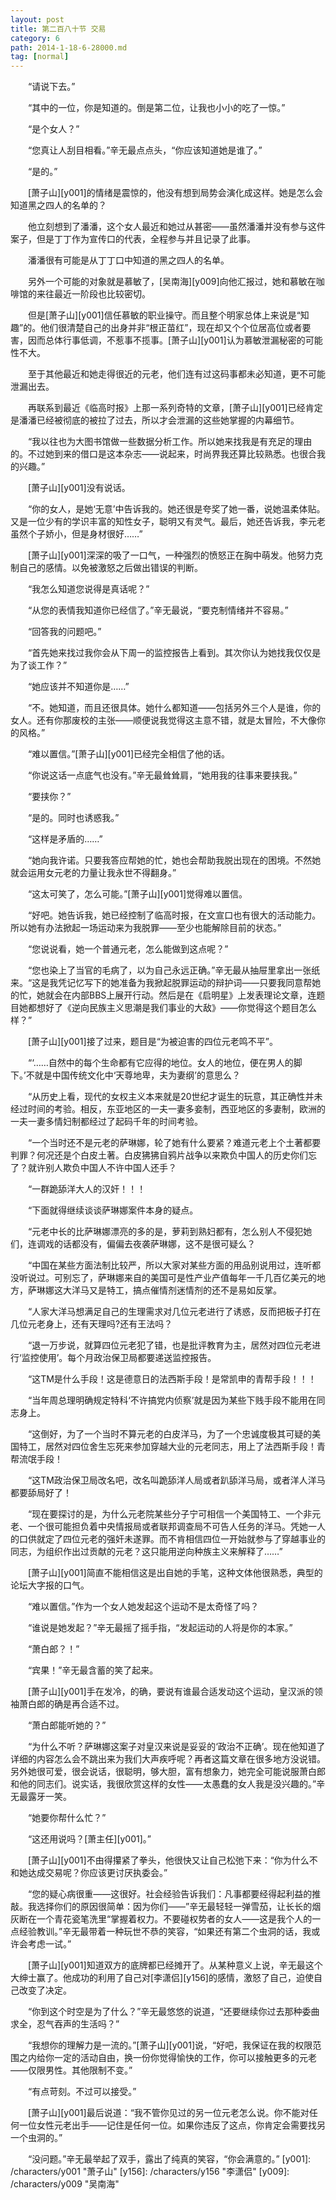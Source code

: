 ```yaml
---
layout: post
title: 第二百八十节 交易
category: 6
path: 2014-1-18-6-28000.md
tag: [normal]
---
```


　　“请说下去。”

　　“其中的一位，你是知道的。倒是第二位，让我也小小的吃了一惊。”

　　“是个女人？”

　　“您真让人刮目相看。”辛无最点点头，“你应该知道她是谁了。”

　　“是的。”

　　[萧子山][y001]的情绪是震惊的，他没有想到局势会演化成这样。她是怎么会知道黑之四人的名单的？

　　他立刻想到了潘潘，这个女人最近和她过从甚密——虽然潘潘并没有参与这件案子，但是丁丁作为宣传口的代表，全程参与并且记录了此事。

　　潘潘很有可能是从丁丁口中知道的黑之四人的名单。

　　另外一个可能的对象就是慕敏了，[吴南海][y009]向他汇报过，她和慕敏在咖啡馆的来往最近一阶段也比较密切。

　　但是[萧子山][y001]信任慕敏的职业操守。而且整个明家总体上来说是“知趣”的。他们很清楚自己的出身并非“根正苗红”，现在却又个个位居高位或者要害，因而总体行事低调，不惹事不揽事。[萧子山][y001]认为慕敏泄漏秘密的可能性不大。

　　至于其他最近和她走得很近的元老，他们连有过这码事都未必知道，更不可能泄漏出去。

　　再联系到最近《临高时报》上那一系列奇特的文章，[萧子山][y001]已经肯定是潘潘已经被彻底的被拉了过去，所以才会泄漏的这些她掌握的内幕细节。

　　“我以往也为大图书馆做一些数据分析工作。所以她来找我是有充足的理由的。不过她到来的借口是这本杂志——说起来，时尚界我还算比较熟悉。也很合我的兴趣。”

　　[萧子山][y001]没有说话。

　　“你的女人，是她‘无意’中告诉我的。她还很是夸奖了她一番，说她温柔体贴。又是一位少有的学识丰富的知性女子，聪明又有灵气。最后，她还告诉我，李元老虽然个子娇小，但是身材很好……”

　　[萧子山][y001]深深的吸了一口气，一种强烈的愤怒正在胸中萌发。他努力克制自己的感情。以免被激怒之后做出错误的判断。

　　“我怎么知道您说得是真话呢？”

　　“从您的表情我知道你已经信了。”辛无最说，“要克制情绪并不容易。”

　　“回答我的问题吧。”

　　“首先她来找过我你会从下周一的监控报告上看到。其次你认为她找我仅仅是为了谈工作？”

　　“她应该并不知道你是……”

　　“不。她知道，而且还很具体。她什么都知道――包括另外三个人是谁，你的女人。还有你那废校的主张――顺便说我觉得这主意不错，就是太冒险，不大像你的风格。”

　　“难以置信。”[萧子山][y001]已经完全相信了他的话。

　　“你说这话一点底气也没有。”辛无最耸耸肩，“她用我的往事来要挟我。”

　　“要挟你？”

　　“是的。同时也诱惑我。”

　　“这样是矛盾的……”

　　“她向我许诺。只要我答应帮她的忙，她也会帮助我脱出现在的困境。不然她就会运用女元老的力量让我永世不得翻身。”

　　“这太可笑了，怎么可能。”[萧子山][y001]觉得难以置信。

　　“好吧。她告诉我，她已经控制了临高时报，在文宣口也有很大的活动能力。所以她有办法掀起一场运动来为我脱罪——至少也能解除目前的状态。”

　　“您说说看，她一个普通元老，怎么能做到这点呢？”

　　“您也染上了当官的毛病了，以为自己永远正确。”辛无最从抽屉里拿出一张纸来。“这是我凭记忆写下的她准备为我掀起脱罪运动的辩护词——只要我同意帮她的忙，她就会在内部BBS上展开行动。然后是在《启明星》上发表理论文章，连题目她都想好了《逆向民族主义思潮是我们事业的大敌》——你觉得这个题目怎么样？”

　　[萧子山][y001]接了过来，题目是“为被迫害的四位元老鸣不平”。

　　“‘……自然中的每个生命都有它应得的地位。女人的地位，便在男人的脚下。’不就是中国传统文化中‘天尊地卑，夫为妻纲’的意思么？

　　“从历史上看，现代的女权主义本来就是20世纪才诞生的玩意，其正确性并未经过时间的考验。相反，东亚地区的一夫一妻多妾制，西亚地区的多妻制，欧洲的一夫一妻多情妇制都经过了起码千年的时间考验。

　　“一个当时还不是元老的萨琳娜，轮了她有什么要紧？难道元老上个土著都要判罪？何况还是个白皮土著。白皮狒狒自鸦片战争以来欺负中国人的历史你们忘了？就许别人欺负中国人不许中国人还手？

　　“一群跪舔洋大人的汉奸！！！

　　“下面就得继续谈谈萨琳娜案件本身的疑点。

　　“元老中长的比萨琳娜漂亮的多的是，萝莉到熟妇都有，怎么别人不侵犯她们，连调戏的话都没有，偏偏去夜袭萨琳娜，这不是很可疑么？

　　“中国在某些方面法制比较严，所以大家对某些方面的用品别说用过，连听都没听说过。可别忘了，萨琳娜来自的美国可是性产业产值每年一千几百亿美元的地方，萨琳娜这大洋马又是特工，搞点催情剂迷情剂的还不是易如反掌。

　　“人家大洋马想满足自己的生理需求对几位元老进行了诱惑，反而把板子打在几位元老身上，还有天理吗?还有王法吗？

　　“退一万步说，就算四位元老犯了错，也是批评教育为主，居然对四位元老进行‘监控使用’。每个月政治保卫局都要递送监控报告。

　　“这TM是什么手段！这是德意日的法西斯手段！是常凯申的青帮手段！！！

　　“当年周总理明确规定特科‘不许搞党内侦察’就是因为某些下贱手段不能用在同志身上。

　　“这倒好，为了一个当时不算元老的白皮洋马，为了一个忠诚度极其可疑的美国特工，居然对四位舍生忘死来参加穿越大业的元老同志，用上了法西斯手段！青帮流氓手段！

　　“这TM政治保卫局改名吧，改名叫跪舔洋人局或者趴舔洋马局，或者洋人洋马都要舔局好了！

　　“现在要探讨的是，为什么元老院某些分子宁可相信一个美国特工、一个非元老、一个很可能担负着中央情报局或者联邦调查局不可告人任务的洋马。凭她一人的口供就定了四位元老的强奸未遂罪。而不肯相信四位一开始就参与了穿越事业的同志，为组织作出过贡献的元老？这只能用逆向种族主义来解释了……”

　　[萧子山][y001]简直不能相信这是出自她的手笔，这种文体他很熟悉，典型的论坛大字报的口气。

　　“难以置信。”作为一个女人她发起这个运动不是太奇怪了吗？

　　“谁说是她发起？”辛无最摇了摇手指，“发起运动的人将是你的本家。”

　　“萧白郎？！”

　　“宾果！”辛无最含蓄的笑了起来。

　　[萧子山][y001]手在发冷，的确，要说有谁最合适发动这个运动，皇汉派的领袖萧白郎的确是再合适不过。

　　“萧白郎能听她的？”

　　“为什么不听？萨琳娜这案子对皇汉来说是妥妥的‘政治不正确’。现在他知道了详细的内容怎么会不跳出来为我们大声疾呼呢？再者这篇文章在很多地方没说错。另外她很可爱，很会说话，很聪明，够大胆，富有想象力，她完全可能说服萧白郎和他的同志们。说实话，我很欣赏这样的女性——太愚蠢的女人我是没兴趣的。”辛无最露牙一笑。

　　“她要你帮什么忙？”

　　“这还用说吗？[萧主任][y001]。”

　　[萧子山][y001]不由得攥紧了拳头，他很快又让自己松弛下来：“你为什么不和她达成交易呢？你应该更讨厌执委会。”

　　“您的疑心病很重——这很好。社会经验告诉我们：凡事都要经得起利益的推敲。我选择你们的原因很简单：因为你们——”辛无最轻轻一弹雪茄，让长长的烟灰断在一个青花瓷笔洗里“掌握着权力。不要碰权势者的女人——这是我个人的一点经验教训。”辛无最带着一种玩世不恭的笑容，“如果还有第二个虫洞的话，我或许会考虑一试。”

　　[萧子山][y001]知道双方的底牌都已经摊开了。从某种意义上说，辛无最这个大绅士赢了。他成功的利用了自己对[李潇侣][y156]的感情，激怒了自己，迫使自己改变了决定。

　　“你到这个时空是为了什么？”辛无最悠悠的说道，“还要继续你过去那种委曲求全，忍气吞声的生活吗？”

　　“我想你的理解力是一流的。”[萧子山][y001]说，“好吧，我保证在我的权限范围之内给你一定的活动自由，换一份你觉得愉快的工作，你可以接触更多的元老——仅限男性。其他限制不变。”

　　“有点苛刻。不过可以接受。”

　　[萧子山][y001]最后说道：“我不管你见过的另一位元老怎么说。你不能对任何一位女性元老出手——记住是任何一位。如果你违反了这点，你肯定会需要找另一个虫洞的。”

　　“没问题。”辛无最举起了双手，露出了纯真的笑容，“你会满意的。”
[y001]: /characters/y001 "萧子山"
[y156]: /characters/y156 "李潇侣"
[y009]: /characters/y009 "吴南海"
